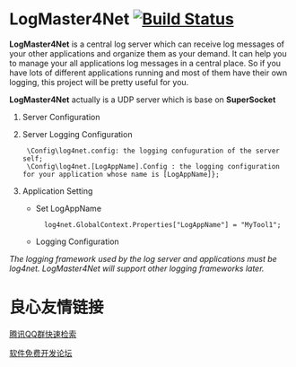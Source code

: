 LogMaster4Net  [![Build Status](https://travis-ci.org/kerryjiang/LogMaster4Net.svg?branch=master)](https://travis-ci.org/kerryjiang/LogMaster4Net)
=============

**LogMaster4Net** is a central log server which can receive log messages of your other applications and organize them as your demand. It can help you to manage your all applications log messages in a central place. So if you have lots of different applications running and most of them have their own logging, this project will be pretty useful for you.

**LogMaster4Net** actually is a UDP server which is base on **SuperSocket**


1. Server Configuration

		 
	     

2. Server Logging Configuration

		\Config\log4net.config: the logging confuguration of the server self;
		\Config\log4net.[LogAppName].Config : the logging configuration for your application whose name is [LogAppName]};

3. Application Setting
	- Set LogAppName

			log4net.GlobalContext.Properties["LogAppName"] = "MyTool1";

	- Logging Configuration
	
			 
		       
		       
		       
		           
		       
		     



*The logging framework used by the log server and applications must be log4net. LogMaster4Net will support other logging frameworks later.*


 # 良心友情链接

[腾讯QQ群快速检索](http://u.720life.cn/s/8cf73f7c)

[软件免费开发论坛](http://u.720life.cn/s/bbb01dc0)